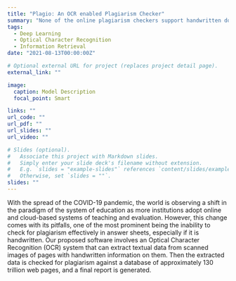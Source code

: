 ```yaml
---
title: "Plagio: An OCR enabled Plagiarism Checker"
summary: "None of the online plagiarism checkers support handwritten documents. This project aims to fill that void by deploying a model that supports OCR."
tags:
  - Deep Learning
  - Optical Character Recognition
  - Information Retrieval
date: "2021-08-13T00:00:00Z"

# Optional external URL for project (replaces project detail page).
external_link: ""

image:
  caption: Model Description
  focal_point: Smart

links: ""
url_code: ""
url_pdf: ""
url_slides: ""
url_video: ""

# Slides (optional).
#   Associate this project with Markdown slides.
#   Simply enter your slide deck's filename without extension.
#   E.g. `slides = "example-slides"` references `content/slides/example-slides.md`.
#   Otherwise, set `slides = ""`.
slides: ""
---
```


With the spread of the COVID-19 pandemic, the world is observing a shift in the paradigm of the system of education as more institutions adopt online and cloud-based systems of teaching and evaluation. However, this change comes with its pitfalls, one of the most prominent being the inability to check for plagiarism effectively in answer sheets, especially if it is handwritten. Our proposed software involves an Optical Character Recognition (OCR) system that can extract textual data from scanned images of pages with handwritten information on them. Then the extracted data is checked for plagiarism against a database of approximately 130 trillion web pages, and a final report is generated.
